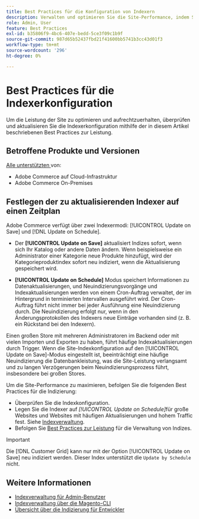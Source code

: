 ```yaml
---
title: Best Practices für die Konfiguration von Indexern
description: Verwalten und optimieren Sie die Site-Performance, indem Sie die Best Practices für die Indexerkonfiguration befolgen.
role: Admin, User
feature: Best Practices
exl-id: b35806f9-4bc6-407e-bedd-5ce3f09c1b9f
source-git-commit: 987d65b52437fbd21f41600bb5741b3cc43d01f3
workflow-type: tm+mt
source-wordcount: '296'
ht-degree: 0%

---
```


# Best Practices für die Indexerkonfiguration

Um die Leistung der Site zu optimieren und aufrechtzuerhalten, überprüfen und aktualisieren Sie die Indexerkonfiguration mithilfe der in diesem Artikel beschriebenen Best Practices zur Leistung.

## Betroffene Produkte und Versionen

[Alle unterstützten ](../../../release/versions.md) von:

- Adobe Commerce auf Cloud-Infrastruktur
- Adobe Commerce On-Premises

## Festlegen der zu aktualisierenden Indexer auf einen Zeitplan

Adobe Commerce verfügt über zwei Indexermodi: [!UICONTROL Update on Save] und [!DNL Update on Schedule].

- Der **[!UICONTROL Update on Save]** aktualisiert Indizes sofort, wenn sich Ihr Katalog oder andere Daten ändern. Wenn beispielsweise ein Administrator einer Kategorie neue Produkte hinzufügt, wird der Kategorieproduktindex sofort neu indiziert, wenn die Aktualisierung gespeichert wird.

- **[!UICONTROL Update on Schedule]** Modus speichert Informationen zu Datenaktualisierungen, und Neuindizierungsvorgänge und Indexaktualisierungen werden von einem Cron-Auftrag verwaltet, der im Hintergrund in terminierten Intervallen ausgeführt wird. Der Cron-Auftrag führt nicht immer bei jeder Ausführung eine Neuindizierung durch. Die Neuindizierung erfolgt nur, wenn in den Änderungsprotokollen des Indexers neue Einträge vorhanden sind (z. B. ein Rückstand bei den Indexern).

Einen großen Store mit mehreren Administratoren im Backend oder mit vielen Importen und Exporten zu haben, führt häufige Indexaktualisierungen durch Trigger. Wenn die Site-Indexkonfiguration auf den [!UICONTROL Update on Save]-Modus eingestellt ist, beeinträchtigt eine häufige Neuindizierung die Datenbankleistung, was die Site-Leistung verlangsamt und zu langen Verzögerungen beim Neuindizierungsprozess führt, insbesondere bei großen Stores.

Um die Site-Performance zu maximieren, befolgen Sie die folgenden Best Practices für die Indizierung:

- Überprüfen Sie die Indexkonfiguration.
- Legen Sie die Indexer auf _[!UICONTROL Update on Schedule]_&#x200B;für große Websites und Websites mit häufigen Aktualisierungen und hohem Traffic fest. Siehe [Indexverwaltung](https://experienceleague.adobe.com/de/docs/commerce-admin/systems/tools/index-management#change-the-index-mode).
- Befolgen Sie [Best Practices zur Leistung](../../../performance/configuration.md) für die Verwaltung von Indizes.

>[!IMPORTANT]
>
>Die [!DNL Customer Grid] kann nur mit der Option [!UICONTROL Update on Save] neu indiziert werden. Dieser Index unterstützt die `Update by Schedule` nicht.

## Weitere Informationen

- [Indexverwaltung für Admin-Benutzer](../../../configuration/cli/manage-indexers.md#configure-indexers)
- [Indexverwaltung über die Magento-CLI](https://experienceleague.adobe.com/docs/commerce-operations/configuration-guide/cli/manage-indexers.html?lang=de)
- [Übersicht über die Indizierung für Entwickler](https://developer.adobe.com/commerce/php/development/components/indexing/)
